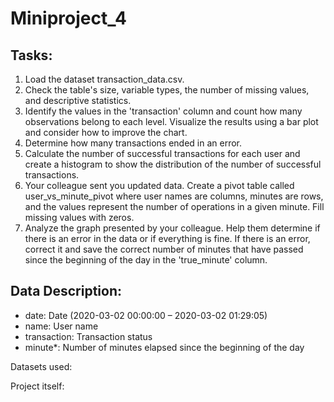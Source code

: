 # Miniproject_4

## Tasks:

1. Load the dataset transaction_data.csv.
2. Check the table's size, variable types, the number of missing values, and descriptive statistics.
3. Identify the values in the 'transaction' column and count how many observations belong to each level. Visualize the results using a bar plot and consider how to improve the chart.
4. Determine how many transactions ended in an error.
5. Calculate the number of successful transactions for each user and create a histogram to show the distribution of the number of successful transactions.
6. Your colleague sent you updated data. Create a pivot table called user_vs_minute_pivot where user names are columns, minutes are rows, and the values represent the number of operations in a given minute. Fill missing values with zeros.
7. Analyze the graph presented by your colleague. Help them determine if there is an error in the data or if everything is fine. If there is an error, correct it and save the correct number of minutes that have passed since the beginning of the day in the 'true_minute' column.

## Data Description:

- date: Date (2020-03-02 00:00:00 – 2020-03-02 01:29:05)
- name: User name
- transaction: Transaction status
- minute*: Number of minutes elapsed since the beginning of the day

Datasets used:

Project itself:

